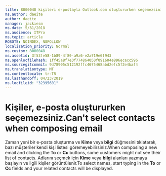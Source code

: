 ```yaml
---
title: 8000048 kişileri e-postayla Outlook.com oluştururken seçemezsiniz
ms.author: daeite
author: daeite
manager: jackiesm
ms.date: 5/31/2018
ms.audience: ITPro
ms.topic: article
ROBOTS: NOINDEX, NOFOLLOW
localization_priority: Normal
ms.custom: 8000048
ms.assetid: 3f53fe58-1b89-4f80-a9a6-e2a719e6f943
ms.openlocfilehash: 1ff45a8f7e3f774864050f091604e896ecacc596
ms.sourcegitcommit: 9d78905c512192ffc4675468abd2efc5f2e4baf4
ms.translationtype: MT
ms.contentlocale: tr-TR
ms.lasthandoff: 04/23/2019
ms.locfileid: "32395601"
---
```

# <a name="cant-select-contacts-when-composing-email"></a><span data-ttu-id="6e3cf-102">Kişiler, e-posta oluştururken seçemezsiniz.</span><span class="sxs-lookup"><span data-stu-id="6e3cf-102">Can't select contacts when composing email</span></span>

<span data-ttu-id="6e3cf-103">Zaman yeni bir e-posta oluşturma ve **Kime** veya **bilgi** düğmesini tıklatarak, bazı müşteriler kendi kişi listesi göremeyebilirsiniz.</span><span class="sxs-lookup"><span data-stu-id="6e3cf-103">When composing a new email and clicking the **To** or **Cc** buttons, some customers might not see their list of contacts.</span></span> <span data-ttu-id="6e3cf-104">Adlarını seçmek için **Kime** veya **bilgi** alanları yazmaya başlayın ve ilgili kişiler görüntülenir.</span><span class="sxs-lookup"><span data-stu-id="6e3cf-104">To select names, start typing in the **To** or **Cc** fields and your related contacts will be displayed.</span></span> 
  

